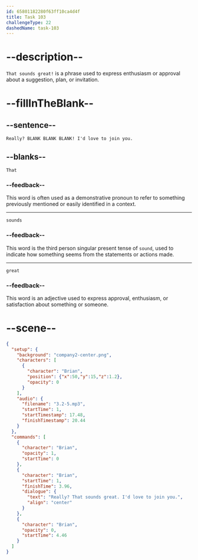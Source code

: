 ```yaml
---
id: 65801182280f63ff10ca4d4f
title: Task 103
challengeType: 22
dashedName: task-103
---
```


<!-- (Audio) Brian: Really? That sounds great. I'd love to join you. -->

# --description--

`That sounds great!` is a phrase used to express enthusiasm or approval about a suggestion, plan, or invitation.

# --fillInTheBlank--

## --sentence--

`Really? BLANK BLANK BLANK! I'd love to join you.`

## --blanks--

`That`

### --feedback--

This word is often used as a demonstrative pronoun to refer to something previously mentioned or easily identified in a context.

---

`sounds`

### --feedback--

This word is the third person singular present tense of `sound`, used to indicate how something seems from the statements or actions made.

---

`great`

### --feedback--

This word is an adjective used to express approval, enthusiasm, or satisfaction about something or someone.

# --scene--

```json
{
  "setup": {
    "background": "company2-center.png",
    "characters": [
      {
        "character": "Brian",
        "position": {"x":50,"y":15,"z":1.2},
        "opacity": 0
      }
    ],
    "audio": {
      "filename": "3.2-5.mp3",
      "startTime": 1,
      "startTimestamp": 17.48,
      "finishTimestamp": 20.44
    }
  },
  "commands": [
    {
      "character": "Brian",
      "opacity": 1,
      "startTime": 0
    },
    {
      "character": "Brian",
      "startTime": 1,
      "finishTime": 3.96,
      "dialogue": {
        "text": "Really? That sounds great. I'd love to join you.",
        "align": "center"
      }
    },
    {
      "character": "Brian",
      "opacity": 0,
      "startTime": 4.46
    }
  ]
}
```
